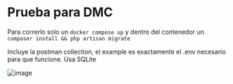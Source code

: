 # Prueba para DMC 

Para correrlo solo un `docker compose up` y dentro del contenedor un ` composer install && php artisan migrate`

Incluye la postman collection, el example es exactamente el .env necesario para que funcione. Usa SQLite

![image](https://github.com/user-attachments/assets/822de63d-ae62-4024-8a01-c5d7debc7bed)
